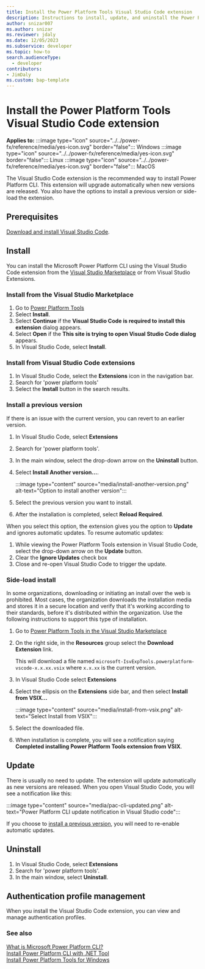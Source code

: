 ```yaml
---
title: Install the Power Platform Tools Visual Studio Code extension
description: Instructions to install, update, and uninstall the Power Platform Tools Visual Studio Code extension
author: snizar007
ms.author: snizar
ms.reviewer: jdaly
ms.date: 12/05/2023
ms.subservice: developer
ms.topic: how-to
search.audienceType: 
  - developer
contributors:
- JimDaly
ms.custom: bap-template
---
```

# Install the Power Platform Tools Visual Studio Code extension

**Applies to:** :::image type="icon" source="../../power-fx/reference/media/yes-icon.svg" border="false"::: Windows :::image type="icon" source="../../power-fx/reference/media/yes-icon.svg" border="false"::: Linux   :::image type="icon" source="../../power-fx/reference/media/yes-icon.svg" border="false"::: MacOS 

The Visual Studio Code extension is the recommended way to install Power Platform CLI. This extension will upgrade automatically when new versions are released. You also have the options to install a previous version or side-load the extension.

## Prerequisites

[Download and install Visual Studio Code](https://code.visualstudio.com/download).

## Install

You can install the Microsoft Power Platform CLI using the Visual Studio Code extension from the [Visual Studio Marketplace](https://marketplace.visualstudio.com/vscode) or from Visual Studio Extensions.

### Install from the Visual Studio Marketplace

1. Go to [Power Platform Tools](https://marketplace.visualstudio.com/items?itemName=microsoft-IsvExpTools.powerplatform-vscode)
1. Select **Install**.
1. Select **Continue** if the **Visual Studio Code is required to install this extension** dialog appears.
1. Select **Open** if the **This site is trying to open Visual Studio Code dialog** appears.
1. In Visual Studio Code, select **Install**.

### Install from Visual Studio Code extensions

1. In Visual Studio Code, select the **Extensions** icon in the navigation bar.
1. Search for 'power platform tools'
1. Select the **Install** button in the search results.

### Install a previous version

If there is an issue with the current version, you can revert to an earlier version.

1. In Visual Studio Code, select **Extensions**
1. Search for 'power platform tools'.
1. In the main window, select the drop-down arrow on the **Uninstall** button.
1. Select **Install Another version...**.
   
   :::image type="content" source="media/install-another-version.png" alt-text="Option to install another version":::
   
1. Select the previous version you want to install.
1. After the installation is completed, select **Reload Required**.

When you select this option, the extension gives you the option to **Update** and ignores automatic updates. To resume automatic updates:

1. While viewing the Power Platform Tools extension in Visual Studio Code, select the drop-down arrow on the **Update** button.
1. Clear the **Ignore Updates** check box
1. Close and re-open Visual Studio Code to trigger the update.

### Side-load install

In some organizations, downloading or initiating an install over the web is prohibited. Most cases, the organization downloads the installation media and stores it in a secure location and verify that it's working according to their standards, before it's distributed within the organization. Use the following instructions to support this type of installation.

1. Go to [Power Platform Tools in the Visual Studio Marketplace](https://marketplace.visualstudio.com/items?itemName=microsoft-IsvExpTools.powerplatform-vscode)
1. On the right side, in the **Resources** group select the **Download Extension** link.

   This will download a file named `microsoft-IsvExpTools.powerplatform-vscode-x.x.xx.vsix` where `x.x.xx` is the current version.

1. In Visual Studio Code select **Extensions** 
1. Select the ellipsis on the **Extensions** side bar, and then select **Install from VSIX...**

   :::image type="content" source="media/install-from-vsix.png" alt-text="Select Install from VSIX":::

1. Select the downloaded file.
1. When installation is complete, you will see a notification saying **Completed installing Power Platform Tools extension from VSIX**.

## Update

There is usually no need to update. The extension will update automatically as new versions are released.
When you open Visual Studio Code, you will see a notification like this:

:::image type="content" source="media/pac-cli-updated.png" alt-text="Power Platform CLI update notification in Visual Studio code":::

If you choose to [install a previous version](#install-a-previous-version), you will need to re-enable automatic updates.

## Uninstall

1. In Visual Studio Code, select **Extensions**
1. Search for 'power platform tools'.
1. In the main window, select **Uninstall**.

## Authentication profile management

When you install the Visual Studio Code extension, you can view and manage authentication profiles.

<!-- TODO: Details & Screenshots -->


### See also

[What is Microsoft Power Platform CLI?](../cli/introduction.md)   
[Install Power Platform CLI with .NET Tool](install-cli-net-tool.md)   
[Install Power Platform Tools for Windows](install-cli-msi.md)   